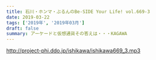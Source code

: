 ```yaml
---
title: 石川・ホンマ・ぶるんのBe-SIDE Your Life! vol.669-3
date: 2019-03-22
tags: ['2019年', '2019年03月']
draft: false
summary: アーケードと仮想通貨その答えは・・・KAGAWA
---
```


http://project-phi.ddo.jp/ishikawa/ishikawa669_3.mp3
